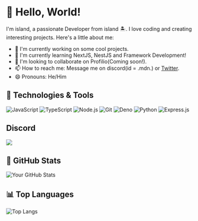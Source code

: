 # 👋 Hello, World! 

I'm island, a passionate Developer from island 🏝. I love coding and creating interesting projects. Here's a little about me:

- 👾 I'm currently working on some cool projects.
- 🌱 I'm currently learning NextJS, NestJS and Framework Development!
- 🤝 I'm looking to collaborate on Profilio(Coming soon!).
- 📫 How to reach me: Message me on discord(id = .mdn.) or [Twitter](https://twitter.com/island_0205).
- 😄 Pronouns: He/Him

## 🔧 Technologies & Tools
![JavaScript](https://img.shields.io/badge/-JavaScript-F7DF1E?style=flat-square&logo=javascript&logoColor=black)
![TypeScript](https://img.shields.io/badge/-TypeScript-3178C6?style=flat-square&logo=typescript&logoColor=white)
![Node.js](https://img.shields.io/badge/-Node.js-339933?style=flat-square&logo=node.js&logoColor=white)
![Git](https://img.shields.io/badge/-Git-F05032?style=flat-square&logo=git&logoColor=white)
![Deno](https://img.shields.io/badge/-Deno-000000?style=flat-square&logo=deno&logoColor=white)
![Python](https://img.shields.io/badge/-Python-3776AB?style=flat-square&logo=python&logoColor=white)
![Express.js](https://img.shields.io/badge/-Express.js-000000?style=flat-square&logo=express&logoColor=white)

## Discord
<a href="https://discord.com/users/1028941875945684992" align="left">
    <img src="https://lanyard.cnrad.dev/api/1028941875945684992?theme=dark&animated=true&idleMessage=I%27m+developing+Profilio%21+Coming+Soon%21&showDisplayName=true&bg=5f61e0">
</a>
  
## 🚀 GitHub Stats
![Your GitHub Stats](https://github-readme-stats.vercel.app/api?username=island-dev&hide=contribs,stars)

## 📊 Top Languages
![Top Langs](https://github-readme-stats.vercel.app/api/top-langs/?username=island-dev&layout=compact&theme=radical)
